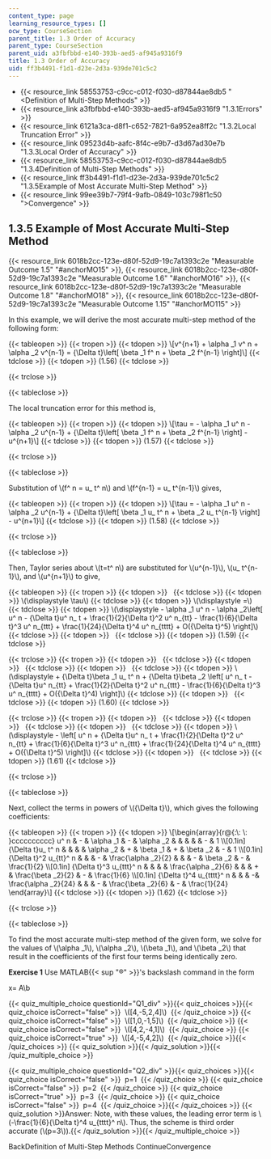 ```yaml
---
content_type: page
learning_resource_types: []
ocw_type: CourseSection
parent_title: 1.3 Order of Accuracy
parent_type: CourseSection
parent_uid: a3fbfbbd-e140-393b-aed5-af945a9316f9
title: 1.3 Order of Accuracy
uid: ff3b4491-f1d1-d23e-2d3a-939de701c5c2
---
```


*   {{< resource_link 58553753-c9cc-c012-f030-d87844ae8db5 "\<Definition of Multi-Step Methods" >}}
*   {{< resource_link a3fbfbbd-e140-393b-aed5-af945a9316f9 "1.3.1Errors" >}}
*   {{< resource_link 6121a3ca-d8f1-c652-7821-6a952ea8ff2c "1.3.2Local Truncation Error" >}}
*   {{< resource_link 09523d4b-aafc-8f4c-e9b7-d3d67ad30e7b "1.3.3Local Order of Accuracy" >}}
*   {{< resource_link 58553753-c9cc-c012-f030-d87844ae8db5 "1.3.4Definition of Multi-Step Methods" >}}
*   {{< resource_link ff3b4491-f1d1-d23e-2d3a-939de701c5c2 "1.3.5Example of Most Accurate Multi-Step Method" >}}
*   {{< resource_link 99ee39b7-79f4-9afb-0849-103c798f1c50 "\>Convergence" >}}

1.3.5 Example of Most Accurate Multi-Step Method
------------------------------------------------

{{< resource_link 6018b2cc-123e-d80f-52d9-19c7a1393c2e "Measurable Outcome 1.5" "#anchorMO15" >}}, {{< resource_link 6018b2cc-123e-d80f-52d9-19c7a1393c2e "Measurable Outcome 1.6" "#anchorMO16" >}}, {{< resource_link 6018b2cc-123e-d80f-52d9-19c7a1393c2e "Measurable Outcome 1.8" "#anchorMO18" >}}, {{< resource_link 6018b2cc-123e-d80f-52d9-19c7a1393c2e "Measurable Outcome 1.15" "#anchorMO115" >}}

In this example, we will derive the most accurate multi-step method of the following form:

{{< tableopen >}}
{{< tropen >}}
{{< tdopen >}}
\\\[v^{n+1} + \\alpha \_1 v^ n + \\alpha \_2 v^{n-1} = {\\Delta t}\\left\[ \\beta \_1 f^ n + \\beta \_2 f^{n-1} \\right\]\\\]
{{< tdclose >}}
{{< tdopen >}}
(1.56)
{{< tdclose >}}

{{< trclose >}}

{{< tableclose >}}

The local truncation error for this method is,

{{< tableopen >}}
{{< tropen >}}
{{< tdopen >}}
\\\[\\tau = - \\alpha \_1 u^ n - \\alpha \_2 u^{n-1} + {\\Delta t}\\left\[ \\beta \_1 f^ n + \\beta \_2 f^{n-1} \\right\] - u^{n+1}\\\]
{{< tdclose >}}
{{< tdopen >}}
(1.57)
{{< tdclose >}}

{{< trclose >}}

{{< tableclose >}}

Substitution of \\(f^ n = u\_ t^ n\\) and \\(f^{n-1} = u\_ t^{n-1}\\) gives,

{{< tableopen >}}
{{< tropen >}}
{{< tdopen >}}
\\\[\\tau = - \\alpha \_1 u^ n - \\alpha \_2 u^{n-1} + {\\Delta t}\\left\[ \\beta \_1 u\_ t^ n + \\beta \_2 u\_ t^{n-1} \\right\] - u^{n+1}\\\]
{{< tdclose >}}
{{< tdopen >}}
(1.58)
{{< tdclose >}}

{{< trclose >}}

{{< tableclose >}}

Then, Taylor series about \\(t=t^ n\\) are substituted for \\(u^{n-1}\\), \\(u\_ t^{n-1}\\), and \\(u^{n+1}\\) to give,

{{< tableopen >}}
{{< tropen >}}
{{< tdopen >}}
 
{{< tdclose >}}
{{< tdopen >}}
\\(\\displaystyle \\tau\\)
{{< tdclose >}}
{{< tdopen >}}
\\(\\displaystyle =\\)
{{< tdclose >}}
{{< tdopen >}}
\\(\\displaystyle - \\alpha \_1 u^ n - \\alpha \_2\\left\[ u^ n - {\\Delta t}u^ n\_ t + \\frac{1}{2}{\\Delta t}^2 u^ n\_{tt} - \\frac{1}{6}{\\Delta t}^3 u^ n\_{ttt} + \\frac{1}{24}{\\Delta t}^4 u^ n\_{tttt} + O({\\Delta t}^5) \\right\]\\)
{{< tdclose >}}
{{< tdopen >}}
 
{{< tdclose >}}
{{< tdopen >}}
(1.59)
{{< tdclose >}}

{{< trclose >}}
{{< tropen >}}
{{< tdopen >}}
 
{{< tdclose >}}
{{< tdopen >}}
 
{{< tdclose >}}
{{< tdopen >}}
 
{{< tdclose >}}
{{< tdopen >}}
\\(\\displaystyle + {\\Delta t}\\beta \_1 u\_ t^ n + {\\Delta t}\\beta \_2 \\left\[ u^ n\_ t - {\\Delta t}u^ n\_{tt} + \\frac{1}{2}{\\Delta t}^2 u^ n\_{ttt} - \\frac{1}{6}{\\Delta t}^3 u^ n\_{tttt} + O({\\Delta t}^4) \\right\]\\)
{{< tdclose >}}
{{< tdopen >}}
 
{{< tdclose >}}
{{< tdopen >}}
(1.60)
{{< tdclose >}}

{{< trclose >}}
{{< tropen >}}
{{< tdopen >}}
 
{{< tdclose >}}
{{< tdopen >}}
 
{{< tdclose >}}
{{< tdopen >}}
 
{{< tdclose >}}
{{< tdopen >}}
\\(\\displaystyle - \\left\[ u^ n + {\\Delta t}u^ n\_ t + \\frac{1}{2}{\\Delta t}^2 u^ n\_{tt} + \\frac{1}{6}{\\Delta t}^3 u^ n\_{ttt} + \\frac{1}{24}{\\Delta t}^4 u^ n\_{tttt} + O({\\Delta t}^5) \\right\]\\)
{{< tdclose >}}
{{< tdopen >}}
 
{{< tdclose >}}
{{< tdopen >}}
(1.61)
{{< tdclose >}}

{{< trclose >}}

{{< tableclose >}}

Next, collect the terms in powers of \\({\\Delta t}\\), which gives the following coefficients:

{{< tableopen >}}
{{< tropen >}}
{{< tdopen >}}
\\\[\\begin{array}{r@{:\\: \\: }cccccccccc} u^ n & - & \\alpha \_1 & - & \\alpha \_2 & & & & & - & 1 \\\\\[0.1in\] {\\Delta t}u\_ t^ n & & & & \\alpha \_2 & + & \\beta \_1 & + & \\beta \_2 & - & 1 \\\\\[0.1in\] {\\Delta t}^2 u\_{tt}^ n & & & - & \\frac{\\alpha \_2}{2} & & & - & \\beta \_2 & - & \\frac{1}{2} \\\\\[0.1in\] {\\Delta t}^3 u\_{ttt}^ n & & & & \\frac{\\alpha \_2}{6} & & & + & \\frac{\\beta \_2}{2} & - & \\frac{1}{6} \\\\\[0.1in\] {\\Delta t}^4 u\_{tttt}^ n & & & -& \\frac{\\alpha \_2}{24} & & & - & \\frac{\\beta \_2}{6} & - & \\frac{1}{24} \\end{array}\\\]
{{< tdclose >}}
{{< tdopen >}}
(1.62)
{{< tdclose >}}

{{< trclose >}}

{{< tableclose >}}

To find the most accurate multi-step method of the given form, we solve for the values of \\(\\alpha \_1\\), \\(\\alpha \_2\\), \\(\\beta \_1\\), and \\(\\beta \_2\\) that result in the coefficients of the first four terms being identically zero.

**Exercise 1** Use MATLAB{{< sup "®" >}}'s backslash command in the form

 x= A\\b 

{{< quiz_multiple_choice questionId="Q1_div" >}}{{< quiz_choices >}}{{< quiz_choice isCorrect="false" >}}&nbsp; \\(\[4,-5,2,4\]\\) &nbsp;{{< /quiz_choice >}}
{{< quiz_choice isCorrect="false" >}}&nbsp; \\(\[1,0,-1,5\]\\) &nbsp;{{< /quiz_choice >}}
{{< quiz_choice isCorrect="false" >}}&nbsp; \\(\[4,2,-4,1\]\\) &nbsp;{{< /quiz_choice >}}
{{< quiz_choice isCorrect="true" >}}&nbsp; \\(\[4,-5,4,2\]\\) &nbsp;{{< /quiz_choice >}}{{< /quiz_choices >}}
{{< quiz_solution >}}{{< /quiz_solution >}}{{< /quiz_multiple_choice >}}

{{< quiz_multiple_choice questionId="Q2_div" >}}{{< quiz_choices >}}{{< quiz_choice isCorrect="false" >}}&nbsp; p=1 &nbsp;{{< /quiz_choice >}}
{{< quiz_choice isCorrect="false" >}}&nbsp; p=2 &nbsp;{{< /quiz_choice >}}
{{< quiz_choice isCorrect="true" >}}&nbsp; p=3 &nbsp;{{< /quiz_choice >}}
{{< quiz_choice isCorrect="false" >}}&nbsp; p=4 &nbsp;{{< /quiz_choice >}}{{< /quiz_choices >}}
{{< quiz_solution >}}Answer: Note, with these values, the leading error term is \\(-\\frac{1}{6}{\\Delta t}^4 u\_{tttt}^ n\\). Thus, the scheme is third order accurate (\\(p=3\\)).{{< /quiz_solution >}}{{< /quiz_multiple_choice >}}

BackDefinition of Multi-Step Methods ContinueConvergence
